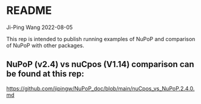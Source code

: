 README
================
Ji-Ping Wang
2022-08-05

This rep is intended to publish running examples of NuPoP and comparison
of NuPoP with other packages.

## NuPoP (v2.4) vs nuCpos (V1.14) comparison can be found at this rep:

<https://github.com/jipingw/NuPoP_doc/blob/main/nuCpos_vs_NuPoP.2.4.0.md>
